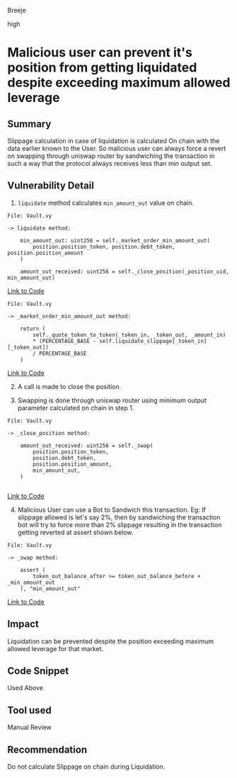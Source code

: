 Breeje

high

# Malicious user can prevent it's position from getting liquidated despite exceeding maximum allowed leverage

## Summary

Slippage calculation in case of liquidation is calculated On chain with the data earlier known to the User. So malicious user can always force a revert on swapping through uniswap router by sandwiching the transaction in such a way that the protocol always receives less than min output set.

## Vulnerability Detail

1. `liquidate` method calculates `min_amount_out` value on chain.

```solidity
File: Vault.vy

-> liquidate method:

    min_amount_out: uint256 = self._market_order_min_amount_out(
        position.position_token, position.debt_token, position.position_amount
    )

    amount_out_received: uint256 = self._close_position(_position_uid, min_amount_out)

```
[Link to Code](https://github.com/sherlock-audit/2023-06-unstoppable/blob/main/unstoppable-dex-audit/contracts/margin-dex/Vault.vy#L359-L363)

```solidity
File: Vault.vy

-> _market_order_min_amount_out method:

    return (
        self._quote_token_to_token(_token_in, _token_out, _amount_in)
        * (PERCENTAGE_BASE - self.liquidate_slippage[_token_in][_token_out])
        / PERCENTAGE_BASE
    )

```
[Link to Code](https://github.com/sherlock-audit/2023-06-unstoppable/blob/main/unstoppable-dex-audit/contracts/margin-dex/Vault.vy#L423-L427)

2. A call is made to close the position.

3. Swapping is done through uniswap router using minimum output parameter calculated on chain in step 1.

```solidity
File: Vault.vy

-> _close_position method:

    amount_out_received: uint256 = self._swap(
        position.position_token,
        position.debt_token,
        position.position_amount,
        min_amount_out,
    )


```
[Link to Code](https://github.com/sherlock-audit/2023-06-unstoppable/blob/main/unstoppable-dex-audit/contracts/margin-dex/Vault.vy#L252-L257)

4. Malicious User can use a Bot to Sandwich this transaction. Eg: If slippage allowed is let's say 2%, then by sandwiching the transaction bot will try to force more than 2% slippage resulting in the transaction getting reverted at assert shown below.

```solidity
File: Vault.vy

-> _swap method:

    assert (
        token_out_balance_after >= token_out_balance_before + _min_amount_out
    ), "min_amount_out"

```
[Link to Code](https://github.com/sherlock-audit/2023-06-unstoppable/blob/main/unstoppable-dex-audit/contracts/margin-dex/Vault.vy#L403-L405)

## Impact

Liquidation can be prevented despite the position exceeding maximum allowed leverage for that market.

## Code Snippet

Used Above

## Tool used

Manual Review

## Recommendation

Do not calculate Slippage on chain during Liquidation.